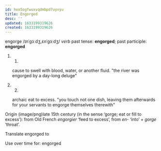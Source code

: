 ```yaml
---
id: hxo5ogfwuxvqdmbpd7uyxyu
title: Engorged
desc: ''
updated: 1633199319626
created: 1633199319626
---
```


engorge
/ɪnˈɡɔːdʒ,ɛnˈɡɔːdʒ/
*verb*
past tense: **engorged**; past participle: **engorged**

1. 1.
    cause to swell with blood, water, or another fluid.
    "the river was engorged by a day-long deluge"
    
2. 2.
    archaic
    eat to excess.
    "you touch not one dish, leaving them afterwards for your servants to engorge themselves therewith"
    

Origin
(image/png)late 15th century (in the sense ‘gorge; eat or fill to excess’): from Old French *engorgier* ‘feed to excess’, from *en-* ‘into’ + *gorge* ‘throat’.

Translate engorged to

Use over time for: engorged
